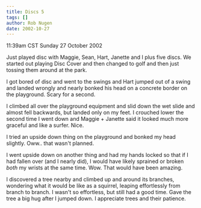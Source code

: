 ```yaml
---
title: Discs 5
tags: []
author: Rob Nugen
date: 2002-10-27
---
```


<p class=date>11:39am CST Sunday 27 October 2002</p>

<p>Just played disc with Maggie, Sean, Hart, Janette and I plus five
discs.  We started out playing Disc Cover and then changed to golf and
then just tossing them around at the park.</p>

<p>I got bored of disc and went to the swings and Hart jumped out of a
swing and landed wrongly and nearly bonked his head on a concrete
border on the playground.  Scary for a second.</p>

<p>I climbed all over the playground equipment and slid down the wet
slide and almost fell backwards, but landed only on my feet.  I
crouched lower the second time I went down and Maggie + Janette said
it looked much more graceful and like a surfer.  Nice.</p>

<p>I tried an upside down thing on the playground and bonked my head
slightly.  Oww.. that wasn't planned.</p>

<p>I went upside down on another thing and had my hands locked so that
if I had fallen over (and I nearly did), I would have likely sprained
or broken <em>both</em> my wrists at the same time.  Wow.  That would
have been amazing.</p>

<p>I discovered a tree nearby and climbed up and around its branches,
wondering what it would be like as a squirrel, leaping effortlessly
from branch to branch.  I wasn't so effortless, but still had a good
time.  Gave the tree a big hug after I jumped down.  I appreciate
trees and their patience.</p>
